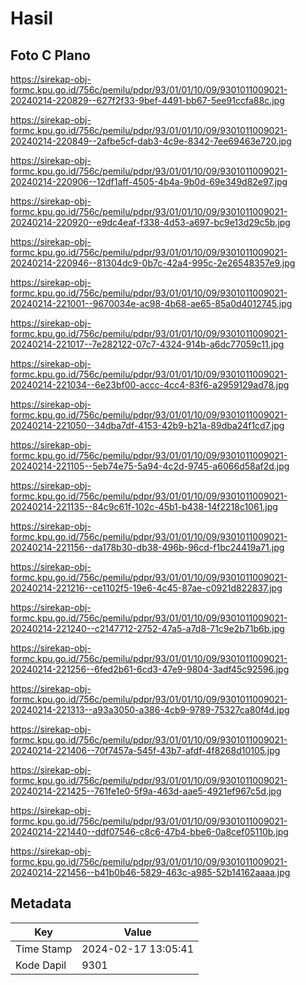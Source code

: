 # Hasil

## Foto C Plano

https://sirekap-obj-formc.kpu.go.id/756c/pemilu/pdpr/93/01/01/10/09/9301011009021-20240214-220829--627f2f33-9bef-4491-bb67-5ee91ccfa88c.jpg

https://sirekap-obj-formc.kpu.go.id/756c/pemilu/pdpr/93/01/01/10/09/9301011009021-20240214-220849--2afbe5cf-dab3-4c9e-8342-7ee69463e720.jpg

https://sirekap-obj-formc.kpu.go.id/756c/pemilu/pdpr/93/01/01/10/09/9301011009021-20240214-220906--12df1aff-4505-4b4a-9b0d-69e349d82e97.jpg

https://sirekap-obj-formc.kpu.go.id/756c/pemilu/pdpr/93/01/01/10/09/9301011009021-20240214-220920--e9dc4eaf-f338-4d53-a697-bc9e13d29c5b.jpg

https://sirekap-obj-formc.kpu.go.id/756c/pemilu/pdpr/93/01/01/10/09/9301011009021-20240214-220946--81304dc9-0b7c-42a4-995c-2e26548357e9.jpg

https://sirekap-obj-formc.kpu.go.id/756c/pemilu/pdpr/93/01/01/10/09/9301011009021-20240214-221001--9670034e-ac98-4b68-ae65-85a0d4012745.jpg

https://sirekap-obj-formc.kpu.go.id/756c/pemilu/pdpr/93/01/01/10/09/9301011009021-20240214-221017--7e282122-07c7-4324-914b-a6dc77059c11.jpg

https://sirekap-obj-formc.kpu.go.id/756c/pemilu/pdpr/93/01/01/10/09/9301011009021-20240214-221034--6e23bf00-accc-4cc4-83f6-a2959129ad78.jpg

https://sirekap-obj-formc.kpu.go.id/756c/pemilu/pdpr/93/01/01/10/09/9301011009021-20240214-221050--34dba7df-4153-42b9-b21a-89dba24f1cd7.jpg

https://sirekap-obj-formc.kpu.go.id/756c/pemilu/pdpr/93/01/01/10/09/9301011009021-20240214-221105--5eb74e75-5a94-4c2d-9745-a6066d58af2d.jpg

https://sirekap-obj-formc.kpu.go.id/756c/pemilu/pdpr/93/01/01/10/09/9301011009021-20240214-221135--84c9c61f-102c-45b1-b438-14f2218c1061.jpg

https://sirekap-obj-formc.kpu.go.id/756c/pemilu/pdpr/93/01/01/10/09/9301011009021-20240214-221156--da178b30-db38-496b-96cd-f1bc24419a71.jpg

https://sirekap-obj-formc.kpu.go.id/756c/pemilu/pdpr/93/01/01/10/09/9301011009021-20240214-221216--ce1102f5-19e6-4c45-87ae-c0921d822837.jpg

https://sirekap-obj-formc.kpu.go.id/756c/pemilu/pdpr/93/01/01/10/09/9301011009021-20240214-221240--c2147712-2752-47a5-a7d8-71c9e2b71b6b.jpg

https://sirekap-obj-formc.kpu.go.id/756c/pemilu/pdpr/93/01/01/10/09/9301011009021-20240214-221256--6fed2b61-6cd3-47e9-9804-3adf45c92596.jpg

https://sirekap-obj-formc.kpu.go.id/756c/pemilu/pdpr/93/01/01/10/09/9301011009021-20240214-221313--a93a3050-a386-4cb9-9789-75327ca80f4d.jpg

https://sirekap-obj-formc.kpu.go.id/756c/pemilu/pdpr/93/01/01/10/09/9301011009021-20240214-221406--70f7457a-545f-43b7-afdf-4f8268d10105.jpg

https://sirekap-obj-formc.kpu.go.id/756c/pemilu/pdpr/93/01/01/10/09/9301011009021-20240214-221425--761fe1e0-5f9a-463d-aae5-4921ef967c5d.jpg

https://sirekap-obj-formc.kpu.go.id/756c/pemilu/pdpr/93/01/01/10/09/9301011009021-20240214-221440--ddf07546-c8c6-47b4-bbe6-0a8cef05110b.jpg

https://sirekap-obj-formc.kpu.go.id/756c/pemilu/pdpr/93/01/01/10/09/9301011009021-20240214-221456--b41b0b46-5829-463c-a985-52b14162aaaa.jpg


## Metadata

| Key        | Value               |
| ---------- | ------------------- |
| Time Stamp | 2024-02-17 13:05:41 |
| Kode Dapil | 9301                |



